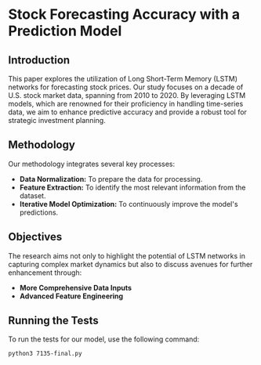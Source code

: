 # Stock Forecasting Accuracy with a Prediction Model

## Introduction
This paper explores the utilization of Long Short-Term Memory (LSTM) networks for forecasting stock prices. Our study focuses on a decade of U.S. stock market data, spanning from 2010 to 2020. By leveraging LSTM models, which are renowned for their proficiency in handling time-series data, we aim to enhance predictive accuracy and provide a robust tool for strategic investment planning.

## Methodology
Our methodology integrates several key processes:
- **Data Normalization:** To prepare the data for processing.
- **Feature Extraction:** To identify the most relevant information from the dataset.
- **Iterative Model Optimization:** To continuously improve the model's predictions.

## Objectives
The research aims not only to highlight the potential of LSTM networks in capturing complex market dynamics but also to discuss avenues for further enhancement through:
- **More Comprehensive Data Inputs**
- **Advanced Feature Engineering**

## Running the Tests
To run the tests for our model, use the following command:

```bash
python3 7135-final.py
